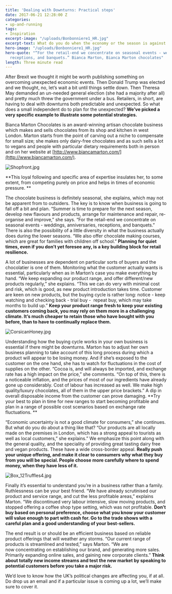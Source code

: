 ```yaml
---
title: 'Dealing with Downturns: Practical steps'
date: 2017-06-21 12:28:00 Z
categories:
- up-and-running
tags:
- Inspiration
excerpt-image: "/uploads/Bonbonniere1_HR.jpg"
excerpt-text: What do you do when the economy or the season is against you?
hero-image: "/uploads/Bonbonniere1_HR.jpg"
hero-quote: "“For the retail-end we concentrate on seasonal events - weddings, anniversaries,
  receptions, and banquets.” Bianca Marton, Bianca Marton chocolates"
length: Three minute read
---
```


After Brexit we thought it might be worth publishing something on overcoming unexpected economic events. Then Donald Trump was elected and we thought, no, let’s wait a bit until things settle down. Then Theresa May demanded an un-needed general election (she had a majority after all) and pretty much threw the government under a bus. Retailers, in short, are having to deal with downturns both predictable and unexpected. So what does a small independent do to plan for the unexpected? **We’ve picked a very specific example to illustrate some potential strategies.** 

Bianca Marton Chocolates is an award-winning artisan chocolate business which makes and sells chocolates from its shop and kitchen in west London. Marton starts from the point of carving out a niche to compensate for small size; she makes only dairy-free chocolates and as such sells a lot to vegans and people with particular dietary requirements both in person and on her website at [http://www.biancamarton.com/](http://www.biancamarton.com/). 

![Shopfront.jpg](/uploads/Shopfront.jpg)

**This loyal following and specific area of expertise
  insulates her, to some extent, from competing purely on price and helps in times of economic pressure. 
**

The chocolate business is definitely seasonal, she explains, which may not be apparent from to outsiders. The key is to know when business is going to fall off a bit and plan. “Summer is time to prepare for the next season, develop new flavours and products, arrange for maintenance and repair, re-organise and improve,” she says. “For the retail-end we concentrate on seasonal events - weddings, anniversaries, receptions, and banquets.” There is also the possibility of a little diversity in what the business actually does during the lower seasons. “We also offer chocolate making courses, which are great for families with children off school.” **Planning for quiet times, even if you don’t yet foresee any, is a key building block for retail resilience.** 

A lot of businesses are dependent on particular sorts of buyers and the chocolatier is one of them. Monitoring what the customer actually wants is essential, particularly when as in Marton’s case you make everything by hand. “We keep expanding our product range, and offer different/new products regularly,” she explains. “This we can do very with minimal cost and risk, which is good, as new product introduction takes time. Customer are keen on new products, but the buying cycle is rather long: notice - keep watching and checking back - trial buy -  repeat buy, which may take months to build up.” **Keep your product range fresh to keep your existing customers coming back, you may rely on them more in a challenging climate. It’s much cheaper to retain those who have bought with you before, than to have to continually replace them.**

![CorsicanHoney.jpg](/uploads/CorsicanHoney.jpg)

Understanding how the buying cycle works in your own business is essential if there might be downturns. Marton has to adjust her own business planning to take account of this long process during which a product will appear to be losing money. And if she’s exposed to the customer on the one hand, she has to watch for fluctuations in the cost of supplies on the other. “Cocoa is, and will always be imported, and exchange rate has a high impact on the price,” she comments. “On top of this, there is a noticeable inflation, and the prices of most of our ingredients have already gone up considerably. Cost of labour has increased as well. We make high quality/luxury chocolates, all of them in the upper price brackets.” A dip in overall disposable income from the customer can prove damaging. **Try your best to plan in time for new ranges to start becoming profitable and plan in a range of possible cost scenarios based on exchange rate fluctuations. 
**

“Economic uncertainty is not a good climate for consumers,” she continues. But what do you do about a thing like that? “Our products are all locally made on the premises in London, which has a strong appeal to tourists as well as local customers,” she explains.” We emphasize this point along with the general quality, and the speciality of providing great tasting dairy free and vegan products. These have a wide cross-border appeal. **Really push your unique offering, and make it clear to consumers why what they buy from you will be special. People choose more carefully where to spend money, when they have less of it.** 

![Box_12Truffles4.jpg](/uploads/Box_12Truffles4.jpg)

Finally it’s essential to understand you’re in a business rather than a family. Ruthlessness can be your best friend. “We have already scrutinised our product and service range, and cut the less profitable areas,” explains Marton. “We discontinued very labour intensive, slow moving products, and stopped offering a coffee shop type setting, which was not profitable. **Don’t buy based on personal preference, choose what you know your customer will value enough to part with cash for. Go to the trade shows with a careful plan and a good understanding of your best-sellers.** 

The end result is or should be an efficient business based on reliable product offerings that will weather any storms. “Our current range of products is streamlined and tested,” says Marton. “We are now concentrating on establishing our brand, and generating more sales. Primarily expanding online sales, and gaining new corporate clients.” **Think about totally new income streams and test the new market by speaking to potential customers before you take a major risk.** 

We’d love to know how the UK’s political changes are affecting you, if at all. Do drop us an email and if a particular issue is coming up a lot, we’ll make sure to cover it.